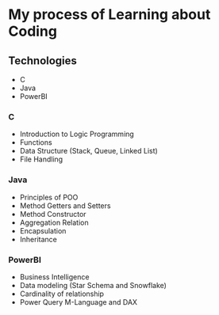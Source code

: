# My process of Learning about Coding

## Technologies
- C
- Java
- PowerBI

### C
- Introduction to Logic Programming
- Functions
- Data Structure (Stack, Queue, Linked List) 
- File Handling

### Java
- Principles of POO
- Method Getters and Setters
- Method Constructor
- Aggregation Relation
- Encapsulation
- Inheritance

### PowerBI
- Business Intelligence
- Data modeling (Star Schema and Snowflake)
- Cardinality of relationship
- Power Query M-Language and DAX
